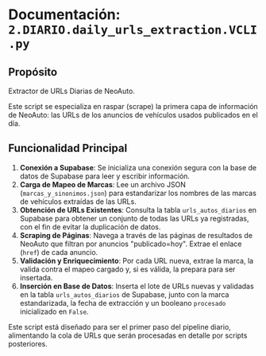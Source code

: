 
# Documentación: `2.DIARIO.daily_urls_extraction.VCLI.py`

## Propósito

Extractor de URLs Diarias de NeoAuto.

Este script se especializa en raspar (scrape) la primera capa de información de NeoAuto: las URLs de los anuncios de vehículos usados publicados en el día.

## Funcionalidad Principal

1.  **Conexión a Supabase**: Se inicializa una conexión segura con la base de datos de Supabase para leer y escribir información.
2.  **Carga de Mapeo de Marcas**: Lee un archivo JSON (`marcas_y_sinonimos.json`) para estandarizar los nombres de las marcas de vehículos extraídas de las URLs.
3.  **Obtención de URLs Existentes**: Consulta la tabla `urls_autos_diarios` en Supabase para obtener un conjunto de todas las URLs ya registradas, con el fin de evitar la duplicación de datos.
4.  **Scraping de Páginas**: Navega a través de las páginas de resultados de NeoAuto que filtran por anuncios "publicado=hoy". Extrae el enlace (`href`) de cada anuncio.
5.  **Validación y Enriquecimiento**: Por cada URL nueva, extrae la marca, la valida contra el mapeo cargado y, si es válida, la prepara para ser insertada.
6.  **Inserción en Base de Datos**: Inserta el lote de URLs nuevas y validadas en la tabla `urls_autos_diarios` de Supabase, junto con la marca estandarizada, la fecha de extracción y un booleano `procesado` inicializado en `False`.

Este script está diseñado para ser el primer paso del pipeline diario, alimentando la cola de URLs que serán procesadas en detalle por scripts posteriores.
